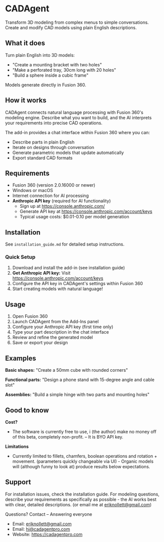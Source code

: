# CADAgent

Transform 3D modeling from complex menus to simple conversations. Create and modify CAD models using plain English descriptions.

## What it does

Turn plain English into 3D models:

- "Create a mounting bracket with two holes"
- "Make a perforated tray, 30cm long with 20 holes"  
- "Build a sphere inside a cubic frame"

Models generate directly in Fusion 360.

## How it works

CADAgent connects natural language processing with Fusion 360's modeling engine. Describe what you want to build, and the AI interprets your requirements into precise CAD operations.

The add-in provides a chat interface within Fusion 360 where you can:
- Describe parts in plain English
- Iterate on designs through conversation
- Generate parametric models that update automatically
- Export standard CAD formats

## Requirements

- Fusion 360 (version 2.0.16000 or newer)
- Windows or macOS
- Internet connection for AI processing
- **Anthropic API key** (required for AI functionality)
  - Sign up at https://console.anthropic.com/
  - Generate API key at https://console.anthropic.com/account/keys
  - Typical usage costs: $0.01-0.10 per model generation

## Installation

See `installation_guide.md` for detailed setup instructions.

### Quick Setup
1. Download and install the add-in (see installation guide)
2. **Get Anthropic API key:** Visit https://console.anthropic.com/account/keys
3. Configure the API key in CADAgent's settings within Fusion 360
4. Start creating models with natural language!

## Usage

1. Open Fusion 360
2. Launch CADAgent from the Add-Ins panel
3. Configure your Anthropic API key (first time only)
4. Type your part description in the chat interface
5. Review and refine the generated model
6. Save or export your design

## Examples

**Basic shapes:**
"Create a 50mm cube with rounded corners"

**Functional parts:**
"Design a phone stand with 15-degree angle and cable slot"

**Assemblies:**
"Build a simple hinge with two parts and mounting holes"


## Good to know

**Cost?**
- The software is currently free to use, i (the author) make no money off of this beta, completely non-profit. – It is BYO API key. 

**Limitations**
- Currently limited to fillets, chamfers, boolean operations and rotation + movement. (parameters quickly changeable via UI) - Organic models will (although funny to look at) produce results below expectations.

## Support

For installation issues, check the installation guide. For modeling questions, describe your requirements as specifically as possible - the AI works best with clear, detailed descriptions. (or email me at eriknollett@gmail.com)

Questions? Contact – Answering everyone
- Email: eriknollett@gmail.com
- Email: hi@cadagentpro.com
- Website: https://cadagentpro.com

